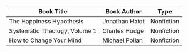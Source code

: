 | Book Title | Book Author | Type
| ------------- | -------------- | --- 
| The Happiness Hypothesis | Jonathan Haidt | Nonfiction
| Systematic Theology, Volume 1 | Charles Hodge | Nonfiction
| How to Change Your Mind | Michael Pollan | Nonfiction
